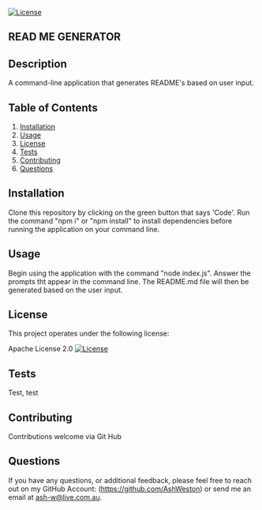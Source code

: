  

  [![License](https://img.shields.io/badge/License-Apache_2.0-blue.svg)](https://opensource.org/licenses/Apache-2.0)
  ## READ ME GENERATOR
  ## Description 
   A command-line application that generates README's based on user input.
  
  ## Table of Contents
  1. [Installation](#Installation)
  2. [Usage](#Usage)
  3. [License](#License)
  5. [Tests](#Tests)
  6. [Contributing](#Contributing)
  7. [Questions](#Questions)
  
  ## Installation
   Clone this repository by clicking on the green button that says 'Code'. Run the command "npm i" or "npm install" to install dependencies before running the application on your command line.
  ## Usage
  Begin using the application with the command "node index.js". Answer the prompts tht appear in the command line. The README.md file will then be generated based on the user input.
  ## License

  This project operates under the following license:
  
  Apache License 2.0 [![License](https://img.shields.io/badge/License-Apache_2.0-blue.svg)](https://opensource.org/licenses/Apache-2.0)
  ## Tests
  Test, test
  ## Contributing
  Contributions welcome via Git Hub
  ## Questions

  If you have any questions, or additional feedback, please feel free to reach out on my 
GitHub Account: (https://github.com/AshWeston) or send me an email at ash-w@live.com.au.
  
